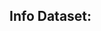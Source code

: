 ## Info Dataset:
<!-- Data dikumpulkan melalui ekstraksi dataset dari platform media sosial Twitter yang berfokus pada tweet yang membahas tentang Non-Fungible Token. 
Proses pengambilan data ini dilakukan secara otomatis pada tanggal 19 November 2022 dengan tagar #nft berbahasa inggris dan memanfaatkan alat-alat dalam 
bahasa pemrograman Python

- **Dataset nft-en-27**            : Merupakan dataset yang telah dicrawling dari twitter dengan tagar #nft berbahasa inggris yang berjumlah sekitar 27-28k data
- **Dataset Text_preprocessing27** : Merupakan dataset yang telah dilakukan tahapan preprocessing diantaranya menghilangkan data kosong, Casefolding, Tokenizing, Filtering dengan Stopword Remova dan Stemming
- **Dataset tweet_nft_lex**        : Merupakan dataset yang telah dilakukan tahapan preprocessing dan pelabelan terhadap datanya
-->
